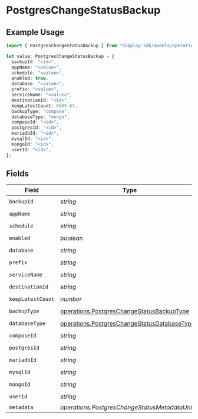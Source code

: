 # PostgresChangeStatusBackup

## Example Usage

```typescript
import { PostgresChangeStatusBackup } from "dokploy-sdk/models/operations";

let value: PostgresChangeStatusBackup = {
  backupId: "<id>",
  appName: "<value>",
  schedule: "<value>",
  enabled: true,
  database: "<value>",
  prefix: "<value>",
  serviceName: "<value>",
  destinationId: "<id>",
  keepLatestCount: 6045.67,
  backupType: "compose",
  databaseType: "mongo",
  composeId: "<id>",
  postgresId: "<id>",
  mariadbId: "<id>",
  mysqlId: "<id>",
  mongoId: "<id>",
  userId: "<id>",
};
```

## Fields

| Field                                                                                                      | Type                                                                                                       | Required                                                                                                   | Description                                                                                                |
| ---------------------------------------------------------------------------------------------------------- | ---------------------------------------------------------------------------------------------------------- | ---------------------------------------------------------------------------------------------------------- | ---------------------------------------------------------------------------------------------------------- |
| `backupId`                                                                                                 | *string*                                                                                                   | :heavy_check_mark:                                                                                         | N/A                                                                                                        |
| `appName`                                                                                                  | *string*                                                                                                   | :heavy_check_mark:                                                                                         | N/A                                                                                                        |
| `schedule`                                                                                                 | *string*                                                                                                   | :heavy_check_mark:                                                                                         | N/A                                                                                                        |
| `enabled`                                                                                                  | *boolean*                                                                                                  | :heavy_check_mark:                                                                                         | N/A                                                                                                        |
| `database`                                                                                                 | *string*                                                                                                   | :heavy_check_mark:                                                                                         | N/A                                                                                                        |
| `prefix`                                                                                                   | *string*                                                                                                   | :heavy_check_mark:                                                                                         | N/A                                                                                                        |
| `serviceName`                                                                                              | *string*                                                                                                   | :heavy_check_mark:                                                                                         | N/A                                                                                                        |
| `destinationId`                                                                                            | *string*                                                                                                   | :heavy_check_mark:                                                                                         | N/A                                                                                                        |
| `keepLatestCount`                                                                                          | *number*                                                                                                   | :heavy_check_mark:                                                                                         | N/A                                                                                                        |
| `backupType`                                                                                               | [operations.PostgresChangeStatusBackupType](../../models/operations/postgreschangestatusbackuptype.md)     | :heavy_check_mark:                                                                                         | N/A                                                                                                        |
| `databaseType`                                                                                             | [operations.PostgresChangeStatusDatabaseType](../../models/operations/postgreschangestatusdatabasetype.md) | :heavy_check_mark:                                                                                         | N/A                                                                                                        |
| `composeId`                                                                                                | *string*                                                                                                   | :heavy_check_mark:                                                                                         | N/A                                                                                                        |
| `postgresId`                                                                                               | *string*                                                                                                   | :heavy_check_mark:                                                                                         | N/A                                                                                                        |
| `mariadbId`                                                                                                | *string*                                                                                                   | :heavy_check_mark:                                                                                         | N/A                                                                                                        |
| `mysqlId`                                                                                                  | *string*                                                                                                   | :heavy_check_mark:                                                                                         | N/A                                                                                                        |
| `mongoId`                                                                                                  | *string*                                                                                                   | :heavy_check_mark:                                                                                         | N/A                                                                                                        |
| `userId`                                                                                                   | *string*                                                                                                   | :heavy_check_mark:                                                                                         | N/A                                                                                                        |
| `metadata`                                                                                                 | *operations.PostgresChangeStatusMetadataUnion*                                                             | :heavy_minus_sign:                                                                                         | N/A                                                                                                        |